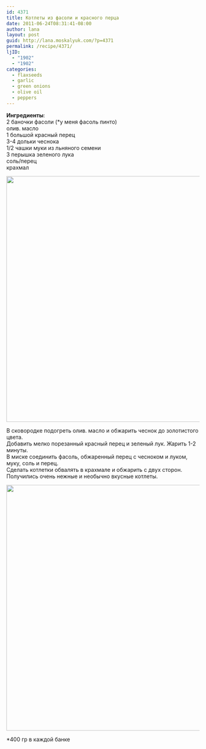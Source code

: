 ```yaml
---
id: 4371
title: Котлеты из фасоли и красного перца
date: 2011-06-24T08:31:41-08:00
author: lana
layout: post
guid: http://lana.moskalyuk.com/?p=4371
permalink: /recipe/4371/
ljID:
  - "1902"
  - "1902"
categories:
  - flaxseeds
  - garlic
  - green onions
  - olive oil
  - peppers
---
```

**Ингредиенты**:  
2 баночки фасоли (*у меня фасоль пинто)  
олив. масло  
1 большой красный перец  
3-4 дольки чеснока  
1/2 чашки муки из льняного семени  
3 перышка зеленого лука  
соль/перец  
крахмал

<img loading="lazy" class="alignnone" title="bean patties" src="http://farm3.static.flickr.com/2740/5865465436_0e6e4dd030_z.jpg" alt="" width="553" height="640" /> 

В сковородке подогреть олив. масло и обжарить чеснок до золотистого цвета.  
Добавить мелко порезанный красный перец и зеленый лук. Жарить 1-2 минуты.  
В миске соединить фасоль, обжаренный перец с чесноком и луком, муку, соль и перец.  
Сделать котлетки обвалять в крахмале и обжарить с двух сторон.  
Получились очень нежные и необычно вкусные котлеты.

<img loading="lazy" class="alignnone" title="bean patties" src="http://farm3.static.flickr.com/2702/5864915569_671162d077_z.jpg" alt="" width="561" height="640" /> 

*400 гр в каждой банке